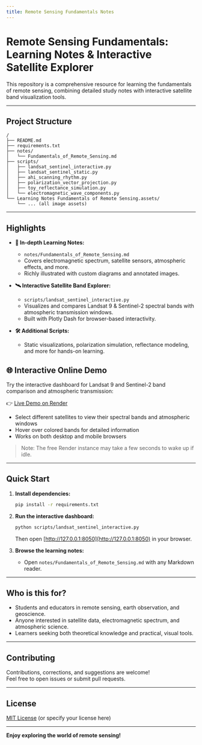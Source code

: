 ```yaml
---
title: Remote Sensing Fundamentals Notes
---
```



# Remote Sensing Fundamentals: Learning Notes & Interactive Satellite Explorer

This repository is a comprehensive resource for learning the fundamentals of remote sensing, combining detailed study notes with interactive satellite band visualization tools.

---

## Project Structure

```plaintext
/
├── README.md
├── requirements.txt
├── notes/
│   └── Fundamentals_of_Remote_Sensing.md
├── scripts/
│   ├── landsat_sentinel_interactive.py
│   ├── landsat_sentinel_static.py
│   ├── ahi_scanning_rhythm.py
│   ├── polarization_vector_projection.py
│   ├── toy_reflectance_simulation.py
│   └── electromagnetic_wave_components.py
└── Learning Notes Fundamentals of Remote Sensing.assets/
    └── ... (all image assets)
```

---

## Highlights

- **📝 In-depth Learning Notes:**  
  - `notes/Fundamentals_of_Remote_Sensing.md`  
  - Covers electromagnetic spectrum, satellite sensors, atmospheric effects, and more.
  - Richly illustrated with custom diagrams and annotated images.

- **🛰️ Interactive Satellite Band Explorer:**  
  - `scripts/landsat_sentinel_interactive.py`  
  - Visualizes and compares Landsat 9 & Sentinel-2 spectral bands with atmospheric transmission windows.
  - Built with Plotly Dash for browser-based interactivity.

- **🛠️ Additional Scripts:**  
  - Static visualizations, polarization simulation, reflectance modeling, and more for hands-on learning.

## 🌐 Interactive Online Demo

Try the interactive dashboard for Landsat 9 and Sentinel-2 band comparison and atmospheric transmission:

👉 [Live Demo on Render](https://fundamentals-of-remote-sensing-notes.onrender.com)

- Select different satellites to view their spectral bands and atmospheric windows
- Hover over colored bands for detailed information
- Works on both desktop and mobile browsers

> Note: The free Render instance may take a few seconds to wake up if idle.

---

## Quick Start

1. **Install dependencies:**
   ```bash
   pip install -r requirements.txt
   ```

2. **Run the interactive dashboard:**
   ```bash
   python scripts/landsat_sentinel_interactive.py
   ```
   Then open [http://127.0.0.1:8050](http://127.0.0.1:8050) in your browser.

3. **Browse the learning notes:**
   - Open `notes/Fundamentals_of_Remote_Sensing.md` with any Markdown reader.

---

## Who is this for?

- Students and educators in remote sensing, earth observation, and geoscience.
- Anyone interested in satellite data, electromagnetic spectrum, and atmospheric science.
- Learners seeking both theoretical knowledge and practical, visual tools.

---

## Contributing

Contributions, corrections, and suggestions are welcome!  
Feel free to open issues or submit pull requests.

---

## License

[MIT License](LICENSE) (or specify your license here)

---

**Enjoy exploring the world of remote sensing!** 